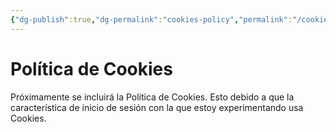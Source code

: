 ```yaml
---
{"dg-publish":true,"dg-permalink":"cookies-policy","permalink":"/cookies-policy/","title":"Política de Cookies","tags":["www"],"created":"2024-03-29T12:04:47.474-06:00","updated":"2024-04-04T12:43:04.322-06:00"}
---
```


# Política de Cookies
Próximamente se incluirá la Política de Cookies. Esto debido a que la característica de inicio de sesión con la que estoy experimentando usa Cookies.
